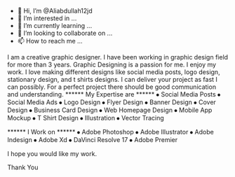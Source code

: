 - 👋 Hi, I’m @Aliabdullah12jd
- 👀 I’m interested in ...
- 🌱 I’m currently learning ...
- 💞️ I’m looking to collaborate on ...
- 📫 How to reach me ...

<!---
Aliabdullah12jd/Aliabdullah12jd is a ✨ special ✨ repository because its `README.md` (this file) appears on your GitHub profile.
You can click the Preview link to take a look at your changes.
--->
I am a creative graphic designer. I have been working in graphic design field for more than 3 years. Graphic Designing is a passion for me. I enjoy my work. I love making different designs like social media posts, logo design, stationary design, and t shirts designs. I can deliver your project as fast I can possibly. For a perfect project there should be good communication and understanding.
****** My Expertise are ******
⦁	Social Media Posts
⦁	Social Media Ads
⦁	Logo Design
⦁	Flyer Design
⦁	Banner Design
⦁	Cover Design
⦁	Business Card Design
⦁	Web Homepage Design
⦁	Mobile App Mockup
⦁	T Shirt Design
⦁	Illustration
⦁	Vector Tracing

****** I Work on ******
⦁	Adobe Photoshop
⦁	Adobe Illustrator
⦁	Adobe Indesign
⦁	Adobe Xd
⦁	DaVinci Resolve 17
⦁	Adobe Premier

I hope you would like my work.

Thank You
